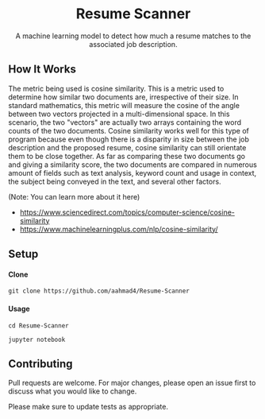 <h1 align="center">Resume Scanner</h1> 

<p align="center">
A machine learning model to detect how much a resume matches to the associated job description.
</p>

## How It Works
The metric being used is cosine similarity. This is a metric used to determine how similar two documents are, irrespective of their size. In standard mathematics, this metric will measure the cosine of the angle between two vectors projected in a multi-dimensional space. In this scenario, the two "vectors" are actually two arrays containing the word counts of the two documents. Cosine similarity works well for this type of program because even though there is a disparity in size between the job description and the proposed resume, cosine similarity can still orientate them to be close together. As far as comparing these two documents go and giving a similarity score, the two documents are compared in numerous amount of fields such as text analysis, keyword count and usage in context, the subject being conveyed in the text, and several other factors. 

(Note: You can learn more about it here)
- https://www.sciencedirect.com/topics/computer-science/cosine-similarity
- https://www.machinelearningplus.com/nlp/cosine-similarity/

## Setup

#### Clone
```
git clone https://github.com/aahmad4/Resume-Scanner
```
#### Usage
```
cd Resume-Scanner
```
```
jupyter notebook
```
## Contributing
Pull requests are welcome. For major changes, please open an issue first to discuss what you would like to change.

Please make sure to update tests as appropriate.
